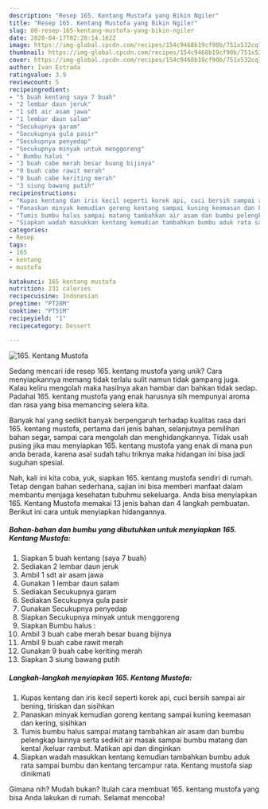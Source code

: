 ```yaml
---
description: "Resep 165. Kentang Mustofa yang Bikin Ngiler"
title: "Resep 165. Kentang Mustofa yang Bikin Ngiler"
slug: 80-resep-165-kentang-mustofa-yang-bikin-ngiler
date: 2020-04-17T02:28:14.162Z
image: https://img-global.cpcdn.com/recipes/154c9468b19cf90b/751x532cq70/165-kentang-mustofa-foto-resep-utama.jpg
thumbnail: https://img-global.cpcdn.com/recipes/154c9468b19cf90b/751x532cq70/165-kentang-mustofa-foto-resep-utama.jpg
cover: https://img-global.cpcdn.com/recipes/154c9468b19cf90b/751x532cq70/165-kentang-mustofa-foto-resep-utama.jpg
author: Ivan Estrada
ratingvalue: 3.9
reviewcount: 5
recipeingredient:
- "5 buah kentang saya 7 buah"
- "2 lembar daun jeruk"
- "1 sdt air asam jawa"
- "1 lembar daun salam"
- "Secukupnya garam"
- "Secukupnya gula pasir"
- "Secukupnya penyedap"
- "Secukupnya minyak untuk menggoreng"
- " Bumbu halus "
- "3 buah cabe merah besar buang bijinya"
- "9 buah cabe rawit merah"
- "9 buah cabe keriting merah"
- "3 siung bawang putih"
recipeinstructions:
- "Kupas kentang dan iris kecil seperti korek api, cuci bersih sampai air bening, tiriskan dan sisihkan"
- "Panaskan minyak kemudian goreng kentang sampai kuning keemasan dan kering, sisihkan"
- "Tumis bumbu halus sampai matang tambahkan air asam dan bumbu pelengkap lainnya serta sedikit air masak sampai bumbu matang dan kental /keluar rambut. Matikan api dan dinginkan"
- "Siapkan wadah masukkan kentang kemudian tambahkan bumbu aduk rata sampai bumbu dan kentang tercampur rata. Kentang mustofa siap dinikmati"
categories:
- Resep
tags:
- 165
- kentang
- mustofa

katakunci: 165 kentang mustofa 
nutrition: 231 calories
recipecuisine: Indonesian
preptime: "PT28M"
cooktime: "PT51M"
recipeyield: "1"
recipecategory: Dessert

---
```



![165. Kentang Mustofa](https://img-global.cpcdn.com/recipes/154c9468b19cf90b/751x532cq70/165-kentang-mustofa-foto-resep-utama.jpg)

Sedang mencari ide resep 165. kentang mustofa yang unik? Cara menyiapkannya memang tidak terlalu sulit namun tidak gampang juga. Kalau keliru mengolah maka hasilnya akan hambar dan bahkan tidak sedap. Padahal 165. kentang mustofa yang enak harusnya sih mempunyai aroma dan rasa yang bisa memancing selera kita.

Banyak hal yang sedikit banyak berpengaruh terhadap kualitas rasa dari 165. kentang mustofa, pertama dari jenis bahan, selanjutnya pemilihan bahan segar, sampai cara mengolah dan menghidangkannya. Tidak usah pusing jika mau menyiapkan 165. kentang mustofa yang enak di mana pun anda berada, karena asal sudah tahu triknya maka hidangan ini bisa jadi suguhan spesial.




Nah, kali ini kita coba, yuk, siapkan 165. kentang mustofa sendiri di rumah. Tetap dengan bahan sederhana, sajian ini bisa memberi manfaat dalam membantu menjaga kesehatan tubuhmu sekeluarga. Anda bisa menyiapkan 165. Kentang Mustofa memakai 13 jenis bahan dan 4 langkah pembuatan. Berikut ini cara untuk menyiapkan hidangannya.

<!--inarticleads1-->

##### Bahan-bahan dan bumbu yang dibutuhkan untuk menyiapkan 165. Kentang Mustofa:

1. Siapkan 5 buah kentang (saya 7 buah)
1. Sediakan 2 lembar daun jeruk
1. Ambil 1 sdt air asam jawa
1. Gunakan 1 lembar daun salam
1. Sediakan Secukupnya garam
1. Sediakan Secukupnya gula pasir
1. Gunakan Secukupnya penyedap
1. Siapkan Secukupnya minyak untuk menggoreng
1. Siapkan  Bumbu halus :
1. Ambil 3 buah cabe merah besar buang bijinya
1. Ambil 9 buah cabe rawit merah
1. Gunakan 9 buah cabe keriting merah
1. Siapkan 3 siung bawang putih




<!--inarticleads2-->

##### Langkah-langkah menyiapkan 165. Kentang Mustofa:

1. Kupas kentang dan iris kecil seperti korek api, cuci bersih sampai air bening, tiriskan dan sisihkan
1. Panaskan minyak kemudian goreng kentang sampai kuning keemasan dan kering, sisihkan
1. Tumis bumbu halus sampai matang tambahkan air asam dan bumbu pelengkap lainnya serta sedikit air masak sampai bumbu matang dan kental /keluar rambut. Matikan api dan dinginkan
1. Siapkan wadah masukkan kentang kemudian tambahkan bumbu aduk rata sampai bumbu dan kentang tercampur rata. Kentang mustofa siap dinikmati




Gimana nih? Mudah bukan? Itulah cara membuat 165. kentang mustofa yang bisa Anda lakukan di rumah. Selamat mencoba!
